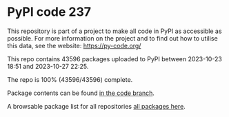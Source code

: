 # PyPI code 237

This repository is part of a project to make all code in PyPI as accessible as possible. For more information 
on the project and to find out how to utilise this data, see the website: https://py-code.org/

This repo contains 43596 packages uploaded to PyPI between 
2023-10-23 18:51 and 2023-10-27 22:25.

The repo is 100% (43596/43596) complete.

Package contents can be found [in the code branch](https://github.com/pypi-data/pypi-mirror-237/tree/code/packages).

A browsable package list for all repositories [all packages here](https://py-code.org/repositories/pypi-mirror-237).


